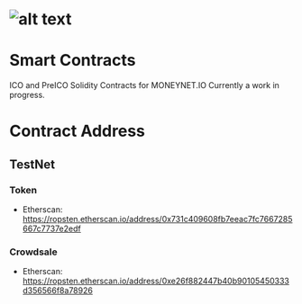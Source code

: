# ![alt text](https://www.moneynet.co.kr/files/attach/images/130/8f809e215b4c34b3d05d34961abf5149.png) 
# Smart Contracts

ICO and PreICO Solidity Contracts for MONEYNET.IO
Currently a work in progress.

# Contract Address
## TestNet
### Token
  * Etherscan: https://ropsten.etherscan.io/address/0x731c409608fb7eeac7fc7667285667c7737e2edf
### Crowdsale
  * Etherscan: https://ropsten.etherscan.io/address/0xe26f882447b40b90105450333d356566f8a78926

